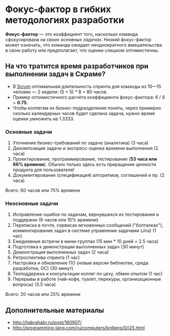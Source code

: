 # Фокус-фактор в гибких методологиях разработки

**Фокус-фактор** — это коэффициент того, насколько команда сфокусирована на своих _основных задачах_. 
Низкий фокус-фактор может означать, что команда ожидает неоднократного вмешательства в свою работу или предполагает, что оценки слишком оптимистичны.

## На что тратится время разработчиков при выполнении задач в Скраме?

* В [Scrum](https://ru.wikipedia.org/wiki/Scrum) оптимальная длительность спринта для команды из 10—15 человек — 2 недели: (5 + 5) \* 8 = 80 часов.
* Пример оптимистичного расчёта коэффициента фокус-фактора: 6 / 8 = **0.75**.
* Чтобы коллегам из бизнес-подразделения понять, через примерно сколько календарных часов будет сделана задача, нужно время оценки умножить на 1.3333.

### Основные задачи

1. Уточнение бизнес-требований по задаче (аналитика) (3 часа)
1. Декомпозиция задачи и экспресс-оценка времени выполнения (2 часа)
1. Проектирование, программирование, тестирование (**53 часа или 66% времени**). Обычно только здесь есть приращение ценности продукта для пользователя!
1. Документирование (спецификация) алгоритмов, соглашений и пр. (2 часа)

Всего: 60 часов или 75% времени

### Неосновные задачи

1. Исправление ошибок по задачам, вернувшихся из тестирования и поддержки (8 часов или 10% времени)
1. Переписка в почте, сервисах мгновенных сообщений ("болталках"), комментирование задач в системе управления задачами (Jira) (1 час)
1. Ежедневные встречи в мини-группах (15 мин * 10 дней = 2.5 часа)
1. Подготовка к демонстрации выполненных задач (30 минут)
1. Демонстрация выполненных задач (2 часа)
1. Ретроспектива спринта (1 час)
1. Настройка и обновление ПО (новые версии библиотек, среда разработки, ОС) (30 минут)
1. Техподдержка и консультации коллег по цеху, обмен опытом (1 час)
1. Перерывы в работе (чай-кофе, туалет, перекуры, организационные вопросы) (3.5 часа)

Всего: 20 часов или 25% времени

## Дополнительные материалы
* http://habrahabr.ru/post/160907/
* http://programming-lang.com/ru/computers/kniberg/0/j25.html
